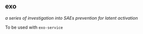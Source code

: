 ## exo

_a series of investigation into SAEs prevention for latent activation_

To be used with `exo-service`
